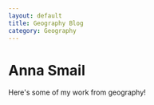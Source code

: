 ```yaml
---
layout: default
title: Geography Blog
category: Geography
---
```

<div class="blurb">
	<h1>Anna Smail</h1>
	<p>Here's some of my work from geography!</p>
</div><!-- /.blurb -->
